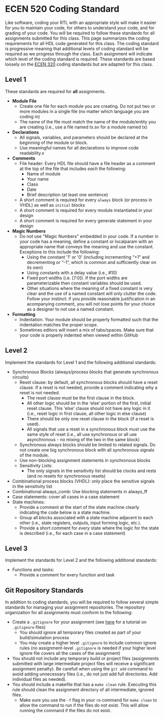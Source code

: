 # ECEN 520 Coding Standard

Like software, coding your RTL with an appropriate style will make it easier for you to maintain your code, for others to understand your code, and for grading of your code.
You will be required to follow these standards for all assignments submitted for this class. 
This page summarizes the coding requirements for all HDL code generated for this class.
The coding standard is progressive meaning that additional levels of coding standard will be required as we progress through the class.
Each assignment will indicate which level of the coding standard is required.
These standards are based loosely on the [ECEN 320](https://ecen220wiki.groups.et.byu.net/03-coding-standard/) coding standards but are adapted for this class.

## Level 1

These standards are required for **all** assignments.

  * **Module File**
    * Create one file for each module you are creating. Do not put two or more modules in a single file (no matter which language you are coding in)
    * The name of the file must match the name of the module/entity you are creating (i.e., use a file named tx.sv for a module named tx)
  * **Declarations**
    * All signals, variables, and parameters should be declared at the beginning of the module or block.
    * Use meaningful names for all declarations to improve code readability.x
  * **Comments**
    * File header: Every HDL file should have a file header as a comment at the top of the file that includes *each* the following:
      * Name of module
      * Your name
      * Class
      * Date 
      * Brief description (at least one sentence)
    * A short comment is required for every `always` block (or process in VHDL) as well as `initial` blocks
    * A short comment is required for every module instantiated in your design
    * A short comment is required for every generate statement in your design
  * **Magic Numbers**
    * Do not use "Magic Numbers" embedded in your code. If a number in your code has a meaning, define a constant or localparam with an appropriate name that conveys the meaning and use the constant. Exceptions to this include the following:
       * Using the constant '1' or '0' (including incrementing “+1” and decrementing  or “-1”, which is common and sufficiently clear on its own)
       * Using constants with a delay value (i.e., #10)
       * Fixed port widths (i.e. [7:0]). If the port widths are parameterizable then constant variables should be used.
       * Other situations where the meaning of a fixed constant is very clear and the use of a named constant will only clutter the code. Follow your instinct: if you provide reasonable justification in an acompanying comment, you will not lose points for your choice as a designer to not use a named constant.
  * **Formatting**
    * Indentation. Your module should be properly formatted such that the indentation matches the proper scope. 
    * Sometimes editors will insert a mix of tabs/spaces. Make sure that your code is properly indented when viewed within GitHub

## Level 2

Implement the standards for Level 1 and the following additional standards:

  * Synchronous Blocks (always/process blocks that generate synchronous circuits)
    * Reset clause: by default, all synchronous blocks should have a reset clause. If a reset is not needed, provide a comment indicating why a reset is not needed.
      * The reset clause must be the first clause in the block.
      * All other logic should be in the 'else' portion of the first, initial reset clause. This 'else' clause should not have any logic in it (i.e., reset logic in first clause, all other logic in else clause)
      * There should be only one reset clause in the block (if a reset is used). 
      * All signals that use a reset in a synchronous block must use the same style of reset (i.e., all use synchronous or all use asynchronous - no mixing of the two in the same block)
    * Synchronous always blocks should be limited to related signals. Do not create one big synchronous block with all synchronous signals of the module.
    * Use non-blocking assignment statements in synchronous blocks
    * Sensitivity Lists:
      * The only signals in the sensitivity list should be clocks and rests (and no resets for synchronous resets)
 * Combinational process blocks (VHDL): only place the sensitive signals in the sensitivity list
  * Combinational always_comb: Use blocking statements in always_ff
  * Case statements: cover all cases in a case statement
* State machines:
  * Provide a comment at the start of the state machine clearly indicating the code below is a state machine.
  * Group all blocks associated with a state machine adjacent to each other (i.e., state registers, outputs, input forming logic, etc.). 
  * Provide a short comment for *every* state where the logic for the state is described (i.e., for each case in a case statement)
 
## Level 3 

Implement the standards for Level 2 and the following additional standards:

  * Functions and tasks:
    * Provide a comment for every function and task
    
## Git Repository Standards

In addition to coding standards, you will be required to follow several simple standards for managing your assignment repositories.
The repository organization for all assignments must conform to the following:

* Create a `.gitignore` for your assignment (see [here](https://docs.github.com/en/get-started/getting-started-with-git/ignoring-files) for a tutorial on `.gitignore` files)
   * You should ignore all temporary files created as part of your build/simulation process
   * You may create a higher level `.gitignore` to include common ignore rules (no assignment-level `.gitignore` is needed if your higher level ignore file covers all the cases of the assignment)
* You should not include any temporary build or project files (assignments submitted with large intermediate project files will receive a significant assignment penalty). Be carefull when using the `git add` command to avoid adding unnecessary files (i.e., do not just add full directories. Add individual files as needed).
* You should include a makefile that has a `make clean` rule. Executing this rule should clean the assignment directory of all intermediate, ignored files.
   * Make sure you use the `-f` flag in your `rm` command for `make clean` to allow the command to run if the files do not exist. This will allow running the command if the files do not exist.
